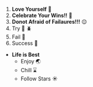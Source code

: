 1. **Love Yourself** :tada:
2. **Celebrate Your Wins!!** :honeybee:
3. **Donot Afraid of Failaures!!!** :relieved:
  1. Try :ant: :beetle:
  2. Fail :horse:
  3. Success :rabbit:
* **Life is Best**
  * Enjoy :earth_asia:
  * Chill :hourglass:
  * Follow Stars :sunny:

